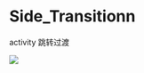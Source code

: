 # Side_Transitionn
activity 跳转过渡

<image src="https://raw.githubusercontent.com/dunwen/Side_Transitionn/master/22.gif" >
